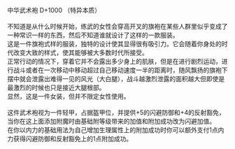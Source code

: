 <title>中华武术袍</title>
<meta name="GENERATOR" content="WinCHM">
<meta http-equiv="Content-Type" content="text/html; charset=gb2312">
<br>中华武术袍 D+1000 （特异本质）
<br>
<br>不知道是从什么时候开始，练武的女性会穿高开叉的旗袍在某些人群里似乎变成了一种常识一样的东西，然后不知道谁就设计了这样的一款服装。
<br>这是一件旗袍式样的服装，独特的设计使其显得很有吸引力。它会随着你身处的时代改变大致的样式，使其能够被大多数时代所接受。
<br>正常行动的情况下，穿着它并不会露出多少身上的肌肤，但是在进行剧烈运动，进行战斗或者在一次移动中移动超过自己移动速度一半的距离时，随风飘扬的旗袍下摆中就会泄露出难得一见的风光（大白腿），战斗越激烈泄露的面积越大但即使是最激烈的时候也只是接近大腿根部。
<br>显然，这是一件女装，但并不限定女性使用。
<br>
<br>这件武术袍视为一件轻甲，占据盔甲位，并提供+5的闪避防御和+4的反射豁免，当你在这上面添加附魔时由基础附等级带来的加值和附加成功改为闪避加值。
<br>在你以内力的基础用法为自己增加生理属性上的附加成功时你可以额外支付1点内力获得闪避防御和反射豁免上的1点附加成功。
<br>